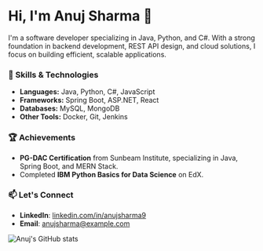 # Hi, I'm Anuj Sharma 👋
I'm a software developer specializing in Java, Python, and C#. With a strong foundation in backend development, REST API design, and cloud solutions, I focus on building efficient, scalable applications.

### 🔧 Skills & Technologies
- **Languages:** Java, Python, C#, JavaScript
- **Frameworks:** Spring Boot, ASP.NET, React
- **Databases:** MySQL, MongoDB
- **Other Tools:** Docker, Git, Jenkins


### 🏆 Achievements
- **PG-DAC Certification** from Sunbeam Institute, specializing in Java, Spring Boot, and MERN Stack.
- Completed **IBM Python Basics for Data Science** on EdX.

### 📫 Let's Connect
- **LinkedIn**: [linkedin.com/in/anujsharma9](https://linkedin.com/in/anujsharma9)
- **Email**: anujsharma@example.com


![Anuj's GitHub stats](https://github-readme-stats.vercel.app/api?username=AnujSharma9&show_icons=true&theme=radical)



<!---
AnujSharma9/AnujSharma9 is a ✨ special ✨ repository because its `README.md` (this file) appears on your GitHub profile.
You can click the Preview link to take a look at your changes.
--->
